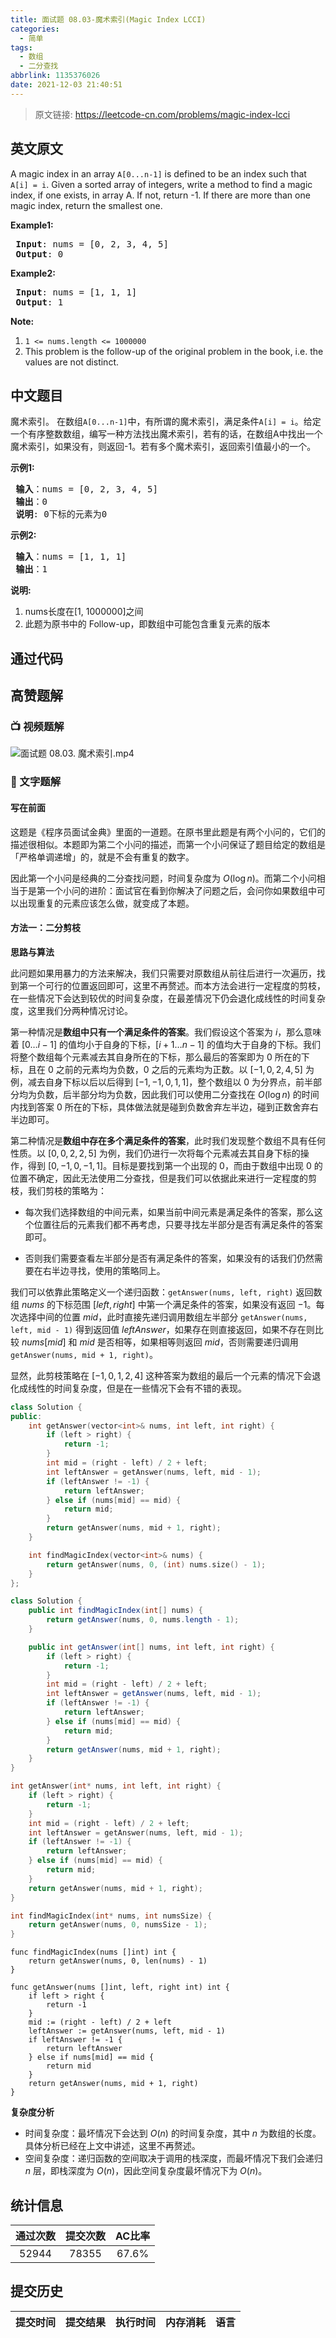 ```yaml
---
title: 面试题 08.03-魔术索引(Magic Index LCCI)
categories:
  - 简单
tags:
  - 数组
  - 二分查找
abbrlink: 1135376026
date: 2021-12-03 21:40:51
---
```


> 原文链接: https://leetcode-cn.com/problems/magic-index-lcci


## 英文原文
<div><p>A magic index in an array <code>A[0...n-1]</code> is defined to be an index such that <code>A[i] = i</code>. Given a sorted array of&nbsp;integers, write a method to find a magic index, if one exists, in array A. If not, return -1. If there are more than one magic index, return the smallest one.</p>

<p><strong>Example1:</strong></p>

<pre>
<strong> Input</strong>: nums = [0, 2, 3, 4, 5]
<strong> Output</strong>: 0
</pre>

<p><strong>Example2:</strong></p>

<pre>
<strong> Input</strong>: nums = [1, 1, 1]
<strong> Output</strong>: 1
</pre>

<p><strong>Note:</strong></p>

<ol>
	<li><code>1 &lt;= nums.length &lt;= 1000000</code></li>
	<li>This problem is the&nbsp;follow-up of the original problem in the book, i.e.&nbsp;the values are&nbsp;not distinct.</li>
</ol>
</div>

## 中文题目
<div><p>魔术索引。 在数组<code>A[0...n-1]</code>中，有所谓的魔术索引，满足条件<code>A[i] = i</code>。给定一个有序整数数组，编写一种方法找出魔术索引，若有的话，在数组A中找出一个魔术索引，如果没有，则返回-1。若有多个魔术索引，返回索引值最小的一个。</p>

<p><strong>示例1:</strong></p>

<pre><strong> 输入</strong>：nums = [0, 2, 3, 4, 5]
<strong> 输出</strong>：0
<strong> 说明</strong>: 0下标的元素为0
</pre>

<p><strong>示例2:</strong></p>

<pre><strong> 输入</strong>：nums = [1, 1, 1]
<strong> 输出</strong>：1
</pre>

<p><strong>说明:</strong></p>

<ol>
	<li>nums长度在[1, 1000000]之间</li>
	<li>此题为原书中的 Follow-up，即数组中可能包含重复元素的版本</li>
</ol>
</div>

## 通过代码
<RecoDemo>
</RecoDemo>


## 高赞题解
### 📺 视频题解  
![面试题 08.03. 魔术索引.mp4](7d9d4c90-3102-42a4-8700-4bc6ca4237f2)
### 📖 文字题解

#### 写在前面

这题是《程序员面试金典》里面的一道题。在原书里此题是有两个小问的，它们的描述很相似。本题即为第二个小问的描述，而第一个小问保证了题目给定的数组是「严格单调递增」的，就是不会有重复的数字。

因此第一个小问是经典的二分查找问题，时间复杂度为 $O(\log n)$。而第二个小问相当于是第一个小问的进阶：面试官在看到你解决了问题之后，会问你如果数组中可以出现重复的元素应该怎么做，就变成了本题。

#### 方法一：二分剪枝

**思路与算法**

此问题如果用暴力的方法来解决，我们只需要对原数组从前往后进行一次遍历，找到第一个可行的位置返回即可，这里不再赘述。而本方法会进行一定程度的剪枝，在一些情况下会达到较优的时间复杂度，在最差情况下仍会退化成线性的时间复杂度，这里我们分两种情况讨论。

第一种情况是**数组中只有一个满足条件的答案**。我们假设这个答案为 $i$，那么意味着 $[0 \ldots i-1]$ 的值均小于自身的下标，$[i+1 \ldots n-1]$ 的值均大于自身的下标。我们将整个数组每个元素减去其自身所在的下标，那么最后的答案即为 $0$ 所在的下标，且在 $0$ 之前的元素均为负数，$0$ 之后的元素均为正数。以 $[-1,0,2,4,5]$ 为例，减去自身下标以后以后得到 $[-1,-1,0,1,1]$，整个数组以 $0$ 为分界点，前半部分均为负数，后半部分均为负数，因此我们可以使用二分查找在 $O(\log n)$ 的时间内找到答案 $0$ 所在的下标，具体做法就是碰到负数舍弃左半边，碰到正数舍弃右半边即可。

第二种情况是**数组中存在多个满足条件的答案**，此时我们发现整个数组不具有任何性质。以 $[0,0,2,2,5]$ 为例，我们仍进行一次将每个元素减去其自身下标的操作，得到 $[0,-1,0,-1,1]$。目标是要找到第一个出现的 $0$，而由于数组中出现 $0$ 的位置不确定，因此无法使用二分查找，但是我们可以依据此来进行一定程度的剪枝，我们剪枝的策略为：

- 每次我们选择数组的中间元素，如果当前中间元素是满足条件的答案，那么这个位置往后的元素我们都不再考虑，只要寻找左半部分是否有满足条件的答案即可。

- 否则我们需要查看左半部分是否有满足条件的答案，如果没有的话我们仍然需要在右半边寻找，使用的策略同上。

我们可以依靠此策略定义一个递归函数：`getAnswer(nums, left, right)` 返回数组 $\textit{nums}$ 的下标范围 $[\textit{left},\textit{right}]$ 中第一个满足条件的答案，如果没有返回 $-1$。每次选择中间的位置 $\textit{mid}$，此时直接先递归调用数组左半部分 `getAnswer(nums, left, mid - 1)` 得到返回值 $\textit{leftAnswer}$，如果存在则直接返回，如果不存在则比较 $\textit{nums}[\textit{mid}]$ 和 $\textit{mid}$ 是否相等，如果相等则返回 $\textit{mid}$，否则需要递归调用 `getAnswer(nums, mid + 1, right)`。

显然，此剪枝策略在 $[-1,0,1,2,4]$ 这种答案为数组的最后一个元素的情况下会退化成线性的时间复杂度，但是在一些情况下会有不错的表现。

```C++ [sol1-C++]
class Solution {
public:
    int getAnswer(vector<int>& nums, int left, int right) {
        if (left > right) {
            return -1;
        }
        int mid = (right - left) / 2 + left;
        int leftAnswer = getAnswer(nums, left, mid - 1);
        if (leftAnswer != -1) {
            return leftAnswer;
        } else if (nums[mid] == mid) {
            return mid;
        }
        return getAnswer(nums, mid + 1, right);
    }

    int findMagicIndex(vector<int>& nums) {
        return getAnswer(nums, 0, (int) nums.size() - 1);
    }
};
```

```Java [sol1-Java]
class Solution {
    public int findMagicIndex(int[] nums) {
        return getAnswer(nums, 0, nums.length - 1);
    }

    public int getAnswer(int[] nums, int left, int right) {
        if (left > right) {
            return -1;
        }
        int mid = (right - left) / 2 + left;
        int leftAnswer = getAnswer(nums, left, mid - 1);
        if (leftAnswer != -1) {
            return leftAnswer;
        } else if (nums[mid] == mid) {
            return mid;
        }
        return getAnswer(nums, mid + 1, right);
    }
}
```

```C [sol1-C]
int getAnswer(int* nums, int left, int right) {
    if (left > right) {
        return -1;
    }
    int mid = (right - left) / 2 + left;
    int leftAnswer = getAnswer(nums, left, mid - 1);
    if (leftAnswer != -1) {
        return leftAnswer;
    } else if (nums[mid] == mid) {
        return mid;
    }
    return getAnswer(nums, mid + 1, right);
}

int findMagicIndex(int* nums, int numsSize) {
    return getAnswer(nums, 0, numsSize - 1);
}
```

```golang [sol1-Golang]
func findMagicIndex(nums []int) int {
    return getAnswer(nums, 0, len(nums) - 1)
}

func getAnswer(nums []int, left, right int) int {
    if left > right {
        return -1
    }
    mid := (right - left) / 2 + left
    leftAnswer := getAnswer(nums, left, mid - 1)
    if leftAnswer != -1 {
        return leftAnswer
    } else if nums[mid] == mid {
        return mid
    }
    return getAnswer(nums, mid + 1, right)
}
```

**复杂度分析**

- 时间复杂度：最坏情况下会达到 $O(n)$ 的时间复杂度，其中 $n$ 为数组的长度。具体分析已经在上文中讲述，这里不再赘述。
- 空间复杂度：递归函数的空间取决于调用的栈深度，而最坏情况下我们会递归 $n$ 层，即栈深度为 $O(n)$，因此空间复杂度最坏情况下为 $O(n)$。

## 统计信息
| 通过次数 | 提交次数 | AC比率 |
| :------: | :------: | :------: |
|    52944    |    78355    |   67.6%   |

## 提交历史
| 提交时间 | 提交结果 | 执行时间 |  内存消耗  | 语言 |
| :------: | :------: | :------: | :--------: | :--------: |
